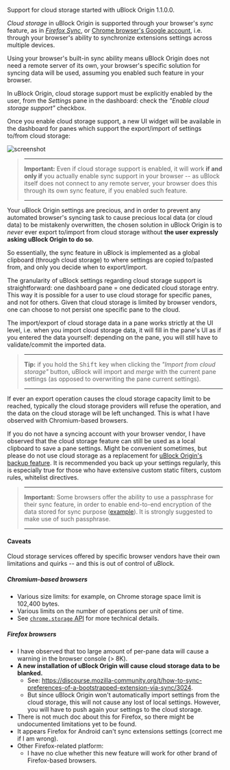 Support for cloud storage started with uBlock Origin 1.1.0.0.

_Cloud storage_ in uBlock Origin is supported through your browser's _sync_ feature, as in [_Firefox Sync_](https://support.mozilla.org/1/firefox/43.0a1/Linux/en-US/prefs-weave), or [Chrome browser's Google account](https://support.google.com/chrome/answer/165139), i.e. through your browser's ability to synchronize extensions settings across multiple devices.

Using your browser's built-in sync ability means uBlock Origin does not need a remote server of its own, your browser's specific solution for syncing data will be used, assuming you enabled such feature in your browser.

In uBlock Origin, cloud storage support must be explicitly enabled by the user, from the _Settings_ pane in the dashboard: check the _"Enable cloud storage support"_ checkbox.

Once you enable cloud storage support, a new UI widget will be available in the dashboard for panes which support the export/import of settings to/from cloud storage:

![screenshot](https://cloud.githubusercontent.com/assets/585534/9213128/5f29f5f2-405d-11e5-92a9-b2d9e8db3d42.png)

> ***
> **Important:** Even if cloud storage support is enabled, it will work **if and only if** you actually enable sync support in your browser -- as uBlock itself does not connect to any remote server, your browser does this through its own sync feature, if you enabled such feature.
> ***

Your uBlock Origin settings are precious, and in order to prevent any automated browser's syncing task to cause precious local data (or cloud data) to be mistakenly overwritten, the chosen solution in uBlock Origin is to _never_ ever export to/import from cloud storage without **the user expressly asking uBlock Origin to do so**.

So essentially, the sync feature in uBlock is implemented as a global clipboard (through cloud storage) to where settings are copied to/pasted from, and only you decide when to export/import.

The granularity of uBlock settings regarding cloud storage support is straightforward: one dashboard pane = one dedicated cloud storage entry. This way it is possible for a user to use cloud storage for specific panes, and not for others. Given that cloud storage is limited by browser vendors, one can choose to not persist one specific pane to the cloud.

The import/export of cloud storage data in a pane works strictly at the UI level, i.e. when you import cloud storage data, it will fill in the pane's UI as if you entered the data yourself: depending on the pane, you will still have to validate/commit the imported data.

> ***
> **Tip:** if you hold the <kbd>Shift</kbd> key when clicking the _"Import from cloud storage"_ button, uBlock will import and _merge_ with the current pane settings (as opposed to overwriting the pane current settings).
> ***

If ever an export operation causes the cloud storage capacity limit to be reached, typically the cloud storage providers will refuse the operation, and the data on the cloud storage will be left unchanged. This is what I have observed with Chromium-based browsers.

If you do not have a syncing account with your browser vendor, I have observed that the cloud storage feature can still be used as a local clipboard to save a pane settings. Might be convenient sometimes, but please do not use cloud storage as a replacement for [uBlock Origin's backup feature](https://github.com/gorhill/uBlock/wiki/Dashboard:-Settings#backuprestore-section). It is recommended you back up your settings regularly, this is especially true for those who have extensive custom static filters, custom rules, whitelist directives.

> ***
> **Important:** Some browsers offer the ability to use a passphrase for their sync feature, in order to enable end-to-end encryption of the data stored for sync purpose ([example](https://support.google.com/chrome/answer/1181035)). It is strongly suggested to make use of such passphrase.
> ***

#### Caveats

Cloud storage services offered by specific browser vendors have their own limitations and quirks -- and this is out of control of uBlock.

##### Chromium-based browsers

- Various size limits: for example, on Chrome storage space limit is 102,400 bytes.
- Various limits on the number of operations per unit of time.
- See [`chrome.storage` API](https://developer.chrome.com/extensions/storage#property-sync) for more technical details.

##### Firefox browsers

- I have observed that too large amount of per-pane data will cause a warning in the browser console (> 8K).
- **A new installation of uBlock Origin will cause cloud storage data to be blanked.**
    - See: <https://discourse.mozilla-community.org/t/how-to-sync-preferences-of-a-bootstrapped-extension-via-sync/3024>.
    - But since uBlock Origin won't automatically import settings from the cloud storage, this will not cause any lost of local settings. However, you will have to push again your settings to the cloud storage.
- There is not much doc about this for Firefox, so there might be undocumented limitations yet to be found.
- It appears Firefox for Android can't sync extensions settings (correct me if I am wrong).
- Other Firefox-related platform:
    - I have no clue whether this new feature will work for other brand of Firefox-based browsers.